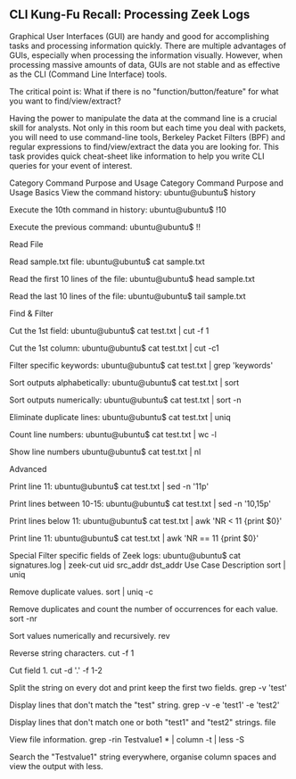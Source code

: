 ## CLI Kung-Fu Recall: Processing Zeek Logs

Graphical User Interfaces (GUI) are handy and good for accomplishing tasks and processing information quickly. There are multiple advantages of GUIs, especially when processing the information visually. However, when processing massive amounts of data, GUIs are not stable and as effective as the CLI (Command Line Interface) tools.

The critical point is: What if there is no "function/button/feature" for what you want to find/view/extract?

Having the power to manipulate the data at the command line is a crucial skill for analysts. Not only in this room but each time you deal with packets, you will need to use command-line tools, Berkeley Packet Filters (BPF) and regular expressions to find/view/extract the data you are looking for. This task provides quick cheat-sheet like information to help you write CLI queries for your event of interest.


Category
Command Purpose and Usage 
Category
Command Purpose and Usage 
Basics
View the command history:
ubuntu@ubuntu$ history

Execute the 10th command in history:
ubuntu@ubuntu$ !10

Execute the previous command:
ubuntu@ubuntu$ !!

Read File	


Read sample.txt file:
ubuntu@ubuntu$ cat sample.txt

Read the first 10 lines of the file:
ubuntu@ubuntu$ head sample.txt

Read the last 10 lines of the file:
ubuntu@ubuntu$ tail sample.txt

Find
&
Filter



Cut the 1st field:
ubuntu@ubuntu$ cat test.txt | cut -f 1

Cut the 1st column:
ubuntu@ubuntu$ cat test.txt | cut -c1

Filter specific keywords:
ubuntu@ubuntu$ cat test.txt | grep 'keywords'

Sort outputs alphabetically:
ubuntu@ubuntu$ cat test.txt | sort

Sort outputs numerically:
ubuntu@ubuntu$ cat test.txt | sort -n

Eliminate duplicate lines:
ubuntu@ubuntu$ cat test.txt | uniq

Count line numbers:
ubuntu@ubuntu$ cat test.txt | wc -l

Show line numbers
ubuntu@ubuntu$ cat test.txt | nl

Advanced


Print line 11:
ubuntu@ubuntu$ cat test.txt | sed -n '11p'

Print lines between 10-15:
ubuntu@ubuntu$ cat test.txt | sed -n '10,15p'

Print lines below 11:
ubuntu@ubuntu$ cat test.txt | awk 'NR < 11 {print $0}'

Print line 11:
ubuntu@ubuntu$ cat test.txt | awk 'NR == 11 {print $0}'

Special	
Filter specific fields of Zeek logs:
ubuntu@ubuntu$ cat signatures.log | zeek-cut uid src_addr dst_addr
Use Case	Description
sort | uniq

Remove duplicate values.
sort | uniq -c 

Remove duplicates and count the number of occurrences for each value.
sort -nr

Sort values numerically and recursively.
rev

Reverse string characters.
cut -f 1

Cut field 1.
cut -d '.' -f 1-2

Split the string on every dot and print keep the first two fields.
grep -v 'test'

Display lines that  don't match the "test" string.
grep -v -e 'test1' -e 'test2'

Display lines that don't match one or both "test1" and "test2" strings.
file 

View file information.
grep -rin Testvalue1 * | column -t | less -S

Search the "Testvalue1" string everywhere, organise column spaces and view the output with less.
